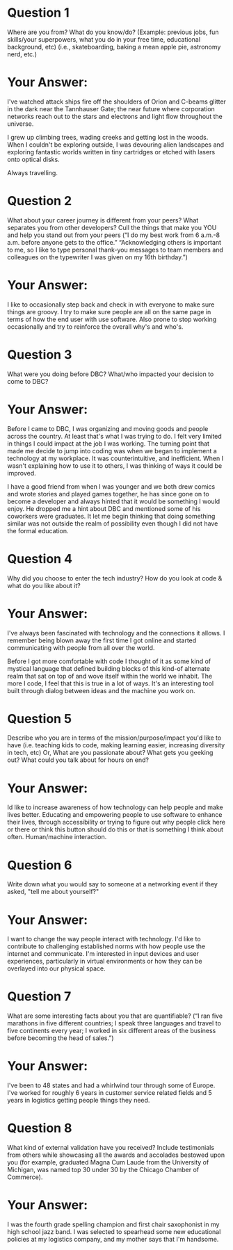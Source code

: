 # Question 1
Where are you from? What do you know/do? (Example: previous jobs, fun skills/your superpowers, what you do in your free time, educational background, etc) (i.e., skateboarding, baking a mean apple pie, astronomy nerd, etc.)

# Your Answer:


I've watched attack ships fire off the shoulders of Orion and C-beams glitter in the dark near the Tannhauser Gate; the near future where corporation networks reach out to the stars and electrons and light flow throughout the universe.

I grew up climbing trees, wading creeks and getting lost in the woods. When I couldn't be exploring outside, I was devouring alien landscapes and exploring fantastic worlds written in tiny cartridges or etched with lasers onto optical disks.

Always travelling.


# Question 2
What about your career journey is different from your peers? What separates you from other developers? Cull the things that make you YOU and help you stand out from your peers (“I do my best work from 6 a.m.-8 a.m. before anyone gets to the office.” “Acknowledging others is important to me, so I like to type personal thank-you messages to team members and colleagues on the typewriter I was given on my 16th birthday.”)

# Your Answer:



I like to occasionally step back and check in with everyone to make sure things are groovy. I try to make sure people are all on the same page in terms of how the end user with use software. Also prone to stop working occasionally and try to reinforce the overall why's and who's.

 
# Question 3
What were you doing before DBC? What/who impacted your decision to come to DBC?

# Your Answer:


Before I came to DBC, I was organizing and moving goods and people across the country. At least that's what I was trying to do. I felt very limited in things I could impact at the job I was working. The turning point that made me decide to jump into coding was when we began to implement a technology at my workplace. It was counterintuitive, and inefficient. When I wasn't explaining how to use it to others, I was thinking of ways it could be improved.

I have a good friend from when I was younger and we both drew comics and wrote stories and played games together, he has since gone on to become a developer and always hinted that it would be something I would enjoy. He dropped me a hint about DBC and mentioned some of his coworkers were graduates. It let me begin thinking that doing something similar was not outside the realm of possibility even though I did not have the formal education.

 
# Question 4
Why did you choose to enter the tech industry? How do you look at code & what do you like about it?

# Your Answer:


I've always been fascinated with technology and the connections it allows. I remember being blown away the first time I got online and started communicating with people from all over the world.

Before I got more comfortable with code I thought of it as some kind of mystical language that defined building blocks of this kind-of alternate realm that sat on top of and wove itself within the world we inhabit. The more I code, I feel that this is true in a lot of ways. It's an interesting tool built through dialog between ideas and the machine you work on.

 
# Question 5
Describe who you are in terms of the mission/purpose/impact you'd like to have (i.e. teaching kids to code, making learning easier, increasing diversity in tech, etc) 
Or,
What are you passionate about? What gets you geeking out? What could you talk about for hours on end?

# Your Answer:


Id like to increase awareness of how technology can help people and make lives better. Educating and empowering people to use software to enhance their lives, through accessibility or trying to figure out why people click here or there or think this button should do this or that is something I think about often. Human/machine interaction.

 
# Question 6
Write down what you would say to someone at a networking event if they asked, "tell me about yourself?"

# Your Answer:


I want to change the way people interact with technology. I'd like to contribute to challenging established norms with how people use the internet and communicate. I'm interested in input devices and user experiences, particularly in virtual environments or how they can be overlayed into our physical space.


# Question 7
What are some interesting facts about you that are quantifiable? (“I ran five marathons in five different countries; I speak three languages and travel to five continents every year; I worked in six different areas of the business before becoming the head of sales.”)

# Your Answer:


I've been to 48 states and had a whirlwind tour through some of Europe. I've worked for roughly 6 years in customer service related fields and 5 years in logistics getting people things they need.



# Question 8
What kind of external validation have you received?  Include testimonials from others while showcasing all the awards and accolades bestowed upon you (for example, graduated Magna Cum Laude from the University of Michigan, was named top 30 under 30 by the Chicago Chamber of Commerce).

# Your Answer:


I was the fourth grade spelling champion and first chair saxophonist in my high school jazz band. I was selected to spearhead some new educational policies at my logistics company, and my mother says that I'm handsome.
